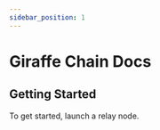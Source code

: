```yaml
---
sidebar_position: 1
---
```


# Giraffe Chain Docs

## Getting Started
To get started, launch a relay node.
